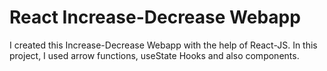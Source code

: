 # React Increase-Decrease Webapp

I created this Increase-Decrease Webapp with the help of React-JS.
In this project, I used arrow functions, useState Hooks and also components.


